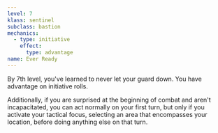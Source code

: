 ```yaml
---
level: 7
klass: sentinel
subclass: bastion
mechanics:
  - type: initiative
    effect:
      type: advantage
name: Ever Ready
---
```

By 7th level, you've learned to never let your guard down. You have advantage on initiative rolls.

Additionally, if you are surprised at the beginning of combat and aren't incapacitated, you can act normally on your
first turn, but only if you activate your tactical focus, selecting an area that encompasses your location, before doing
anything else on that turn.

